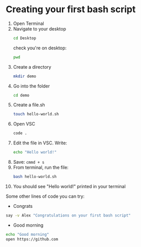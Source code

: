 # Creating your first bash script

1. Open Terminal
2. Navigate to your desktop
    ```bash
    cd Desktop
    ```
    check you're on desktop:
    ```bash
    pwd
    ```
3. Create a directory
    ```bash
    mkdir demo
    ```
4. Go into the folder
    ```bash
    cd demo
    ```
4. Create a file.sh
    ```bash
    touch hello-world.sh
    ```
5. Open VSC
    ```bash
    code .
    ```
6. Edit the file in VSC. Write:
    ```bash
    echo "Hello world!"
    ```
6. Save: `cmmd + s`
7. From terminal, run the file:
    ```bash
    bash hello-world.sh
    ```
8. You should see "Hello world!" printed in your terminal

Some other lines of code you can try:

- Congrats
```bash
say -v Alex "Congratulations on your first bash script"
```
- Good morning
```bash
echo "Good morning"
open https://github.com
```
